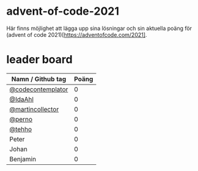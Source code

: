 # advent-of-code-2021

Här finns möjlighet att lägga upp sina lösningar och sin aktuella poäng för (advent of code 2021)[https://adventofcode.com/2021].

# leader board
| Namn / Github tag                                         | Poäng         |
| --------------------------------------------------------- | ------------- |
| [@codecontemplator](https://github.com/codecontemplator)  | 0             |
| [@IdaAhl](https://github.com/IdaAhl)                      | 0             |
| [@martincollector](https://github.com/martincollector)    | 0             |
| [@perno](https://github.com/perno)                        | 0             |
| [@tehho](https://github.com/tehho)                        | 0             |
| Peter                                                     | 0             |
| Johan                                                     | 0             |
| Benjamin                                                  | 0             |

